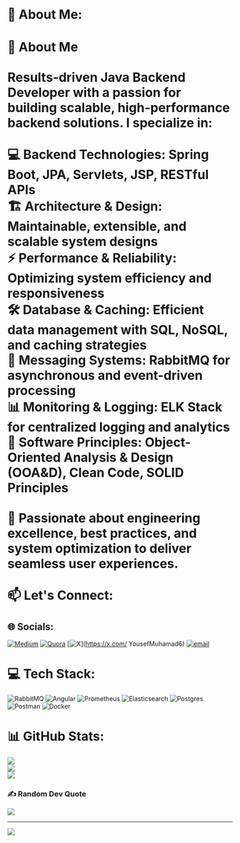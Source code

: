 # 💫 About Me:
# 🚀 About Me  <br><br>**Results-driven Java Backend Developer** with a passion for building **scalable, high-performance** backend solutions. I specialize in:  <br><br>💻 **Backend Technologies:** Spring Boot, JPA, Servlets, JSP, RESTful APIs  <br>🏗 **Architecture & Design:** Maintainable, extensible, and scalable system designs  <br>⚡ **Performance & Reliability:** Optimizing system efficiency and responsiveness  <br>🛠 **Database & Caching:** Efficient data management with SQL, NoSQL, and caching strategies  <br>📩 **Messaging Systems:** RabbitMQ for asynchronous and event-driven processing  <br>📊 **Monitoring & Logging:** ELK Stack for centralized logging and analytics  <br>🎯 **Software Principles:** Object-Oriented Analysis & Design (OOA&D), Clean Code, SOLID Principles  <br><br>🚀 Passionate about **engineering excellence, best practices, and system optimization** to deliver seamless user experiences.  <br><br>📫 **Let's Connect:**  


## 🌐 Socials:
[![Medium](https://img.shields.io/badge/Medium-12100E?logo=medium&logoColor=white)](https://medium.com/@yousef.mohamed.12) [![Quora](https://img.shields.io/badge/Quora-%23B92B27.svg?logo=Quora&logoColor=white)](https://quora.com/profile/Yousef-Mohamed-709-1) [![X](https://img.shields.io/badge/X-black.svg?logo=X&logoColor=white)](https://x.com/ YousefMuhamad6) [![email](https://img.shields.io/badge/Email-D14836?logo=gmail&logoColor=white)](mailto:yousef.mohamed.12@hotmail.com) 

# 💻 Tech Stack:
![RabbitMQ](https://img.shields.io/badge/rabbitmq-FF6600?style=for-the-badge&logo=rabbitmq&logoColor=white) ![Angular](https://img.shields.io/badge/angular-%23DD0031.svg?style=for-the-badge&logo=angular&logoColor=white) ![Prometheus](https://img.shields.io/badge/Prometheus-E6522C?style=for-the-badge&logo=Prometheus&logoColor=white) ![Elasticsearch](https://img.shields.io/badge/elasticsearch-%230377CC.svg?style=for-the-badge&logo=elasticsearch&logoColor=white) ![Postgres](https://img.shields.io/badge/postgres-%23316192.svg?style=for-the-badge&logo=postgresql&logoColor=white) ![Postman](https://img.shields.io/badge/Postman-FF6C37?style=for-the-badge&logo=postman&logoColor=white) ![Docker](https://img.shields.io/badge/docker-%230db7ed.svg?style=for-the-badge&logo=docker&logoColor=white)
# 📊 GitHub Stats:
![](https://github-readme-stats.vercel.app/api?username=Eagle0eye&theme=github_dark_dimmed&hide_border=false&include_all_commits=true&count_private=true)<br/>
![](https://nirzak-streak-stats.vercel.app/?user=Eagle0eye&theme=github_dark_dimmed&hide_border=false)<br/>
![](https://github-readme-stats.vercel.app/api/top-langs/?username=Eagle0eye&theme=github_dark_dimmed&hide_border=false&include_all_commits=true&count_private=true&layout=compact)

### ✍️ Random Dev Quote
![](https://quotes-github-readme.vercel.app/api?type=horizontal&theme=dark)

---
[![](https://visitcount.itsvg.in/api?id=Eagle0eye&icon=0&color=0)](https://visitcount.itsvg.in)

<!-- Proudly created with GPRM ( https://gprm.itsvg.in ) -->
